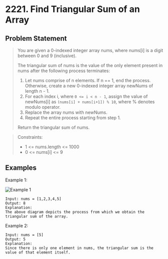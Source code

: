 # 2221. Find Triangular Sum of an Array

## Problem Statement

> You are given a 0-indexed integer array nums, where nums[i] is a digit between 0 and 9 (inclusive).
>
> The triangular sum of nums is the value of the only element present in nums after the following process terminates:
>
> 1. Let nums comprise of n elements. If n == 1, end the process. Otherwise, create a new 0-indexed integer array newNums of length n - 1.
> 2. For each index i, where `0 <= i < n - 1`, assign the value of newNums[i] as `(nums[i] + nums[i+1]) % 10`, where % denotes modulo operator.
> 3. Replace the array nums with newNums.
> 4. Repeat the entire process starting from step 1.
>
> Return the triangular sum of nums.

> Constraints:
>
> - 1 <= nums.length <= 1000
> - 0 <= nums[i] <= 9

## Examples

Example 1:

![Example 1](https://assets.leetcode.com/uploads/2022/02/22/ex1drawio.png)

```
Input: nums = [1,2,3,4,5]
Output: 8
Explanation:
The above diagram depicts the process from which we obtain the triangular sum of the array.
```

Example 2:

```
Input: nums = [5]
Output: 5
Explanation:
Since there is only one element in nums, the triangular sum is the value of that element itself.
```
